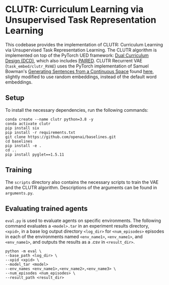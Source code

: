 # CLUTR: Curriculum Learning via Unsupervised Task Representation Learning

[comment]: <[![License: CC BY-SA 4.0](https://img.shields.io/badge/License-CC%20BY--SA%204.0-lightgrey.svg)](https://creativecommons.org/licenses/by-sa/4.0/)>

This codebase provides the implementation of CLUTR: Curriculum Learning via Unsupervised Task Representation Learning. The CLUTR algorithm is implemented on top of the PyTorch UED framework: [Dual Curriculum Design (DCD)](https://github.com/facebookresearch/dcd), which also includes [PAIRED](https://arxiv.org/abs/2012.02096). CLUTR Recurrent VAE (`task_embed/clutr_RVAE`) uses the PyTorch implementation of Samuel Bowman's [Generating Sentences from a Continuous Space](https://arxiv.org/abs/1511.06349#) found [here](https://github.com/kefirski/pytorch_RVAE), slightly modified to use random embeddings, instead of the default word embeddings. 


## Setup
To install the necessary dependencies, run the following commands:
```
conda create --name clutr python=3.8 -y
conda activate clutr
pip install six
pip install -r requirements.txt
git clone https://github.com/openai/baselines.git
cd baselines
pip install -e .
cd ..
pip install pyglet==1.5.11
```


## Training

The `scripts` directory also contains the necessary scripts to train the VAE and the CLUTR algorithm. Descriptions of the arguments can be found in `arguments.py`.


## Evaluating trained agents
`eval.py` is used to evaluate agents on specific environments.  The following command evaluates a `<model>.tar` in an experiment results directory, `<xpid>`, in a base log output directory `<log_dir>` for `<num_episodes>` episodes in each of the environments named `<env_name1>`, `<env_name1>`, and `<env_name1>`, and outputs the results as a .csv in `<result_dir>`.
```shell
python -m eval \
--base_path <log_dir> \
--xpid <xpid> \
--model_tar <model>
--env_names <env_name1>,<env_name2>,<env_name3> \
--num_episodes <num_episodes> \
--result_path <result_dir>
```




